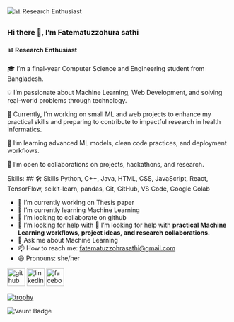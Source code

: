 
![📊 Research Enthusiast](https://i.postimg.cc/W4kFq8mT/Sathi-s-Banner.png)
### Hi there 👋,  I’m Fatematuzzohura sathi
#### 📊 Research Enthusiast


🎓 I’m a final-year Computer Science and Engineering student from Bangladesh.

💡 I’m passionate about Machine Learning, Web Development, and solving real-world problems through technology.

🔭 Currently, I’m working on small ML and web projects to enhance my practical skills and preparing to contribute to impactful research in health informatics.

🌱 I’m learning advanced ML models, clean code practices, and deployment workflows.

🤝 I’m open to collaborations on projects, hackathons, and research.

Skills: ## 🛠️ Skills  Python, C++, Java, HTML, CSS, JavaScript, React, TensorFlow, scikit-learn, pandas, Git, GitHub, VS Code, Google Colab

- 🔭 I’m currently working on Thesis paper 
- 🌱 I’m currently learning Machine Learning 
- 👯 I’m looking to collaborate on github 
- 🤔 I’m looking for help with 🤔 I’m looking for help with **practical Machine Learning workflows, project ideas, and research collaborations.** 
- 💬 Ask me about Machine Learning 
- 📫 How to reach me: fatematuzzohrasathi@gmail.com 
- 😄 Pronouns: she/her 


[<img src='https://cdn.jsdelivr.net/npm/simple-icons@3.0.1/icons/github.svg' alt='github' height='40'>](https://github.com/https://github.com/FatematuzzohuraSathi)  [<img src='https://cdn.jsdelivr.net/npm/simple-icons@3.0.1/icons/linkedin.svg' alt='linkedin' height='40'>](https://www.linkedin.com/in/www.linkedin.com/in/mst-fatematuzzohura-sathi-a58042307/)  [<img src='https://cdn.jsdelivr.net/npm/simple-icons@3.0.1/icons/facebook.svg' alt='facebook' height='40'>](https://www.facebook.com/https://www.facebook.com/share/1543ztuEXPB/)  

[![trophy](https://github-profile-trophy.vercel.app/?username=https://github.com/FatematuzzohuraSathi)](https://github.com/ryo-ma/github-profile-trophy)

![Vaunt Badge](https://api.vaunt.dev/v1/github/entities/https://github.com/FatematuzzohuraSathi/contributions?format=svg&private=false)  

